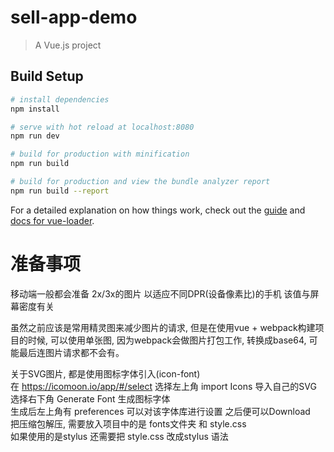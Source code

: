 # sell-app-demo

> A Vue.js project

## Build Setup

``` bash
# install dependencies
npm install

# serve with hot reload at localhost:8080
npm run dev

# build for production with minification
npm run build

# build for production and view the bundle analyzer report
npm run build --report
```

For a detailed explanation on how things work, check out the [guide](http://vuejs-templates.github.io/webpack/) and [docs for vue-loader](http://vuejs.github.io/vue-loader).

<h1>准备事项</h1>
移动端一般都会准备 2x/3x的图片 以适应不同DPR(设备像素比)的手机 该值与屏幕密度有关  
  
虽然之前应该是常用精灵图来减少图片的请求, 但是在使用vue + webpack构建项目的时候, 可以使用单张图, 因为webpack会做图片打包工作, 转换成base64, 可能最后连图片请求都不会有。  
  
关于SVG图片, 都是使用图标字体引入(icon-font)  
在 https://icomoon.io/app/#/select 选择左上角 import Icons 导入自己的SVG 选择右下角 Generate Font 生成图标字体  
生成后左上角有 preferences 可以对该字体库进行设置 之后便可以Download  
把压缩包解压, 需要放入项目中的是 fonts文件夹 和 style.css  
如果使用的是stylus 还需要把 style.css 改成stylus 语法